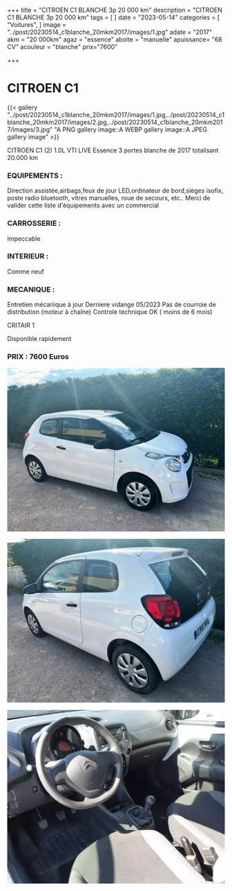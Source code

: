 +++
title = "CITROEN C1 BLANCHE 3p 20 000 km"
description = "CITROEN C1 BLANCHE 3p 20 000 km"
tags = [
]
date = "2023-05-14"
categories = [
    "Voitures",
]
image = "../post/20230514_c1blanche_20mkm2017/images/1.jpg"
adate = "2017"
akm = "20 000km"
agaz = "essence"
aboite = "manuelle"
apuissance= "68 CV"
acouleur = "blanche"
prix="7600"

+++

# CITROEN C1

{{< gallery "../post/20230514_c1blanche_20mkm2017/images/1.jpg,../post/20230514_c1blanche_20mkm2017/images/2.jpg,../post/20230514_c1blanche_20mkm2017/images/3.jpg" "A PNG gallery image::A WEBP gallery image::A JPEG gallery image" >}}


CITROEN C1 (2) 1.0L VTI LIVE Essence 3 portes blanche de 2017 totalisant 20.000 km

### EQUIPEMENTS :
Direction assistée,airbags,feux de jour LED,ordinateur de bord,sièges isofix, poste radio bluetooth, vitres manuelles, roue de secours, etc..
Merci de valider cette liste d'équipements avec un commercial

### CARROSSERIE :
Impeccable

### INTERIEUR :
Comme neuf

### MECANIQUE :
Entretien mécanique à jour 
Derniere vidange 05/2023
Pas de courroie de distribution (moteur à chaîne)
Controle technique OK ( moins de 6 mois)

CRITAIR 1



Disponible rapidement

### PRIX : 7600 Euros


<!-- more -->


![](images/1.jpg)

![](images/2.jpg)

![](images/3.jpg)

